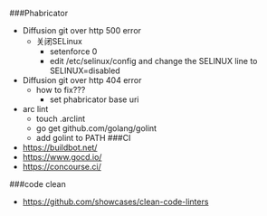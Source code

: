 ###Phabricator
* Diffusion git over http 500 error
    * 关闭SELinux
        * setenforce 0
        * edit /etc/selinux/config and change the SELINUX line to SELINUX=disabled
* Diffusion git over http 404 error
    * how to fix???
        * set phabricator base uri
* arc lint
    * touch .arclint 
    * go get github.com/golang/golint
    * add golint to PATH
###CI
* https://buildbot.net/
* https://www.gocd.io/
* https://concourse.ci/

###code clean
* https://github.com/showcases/clean-code-linters
